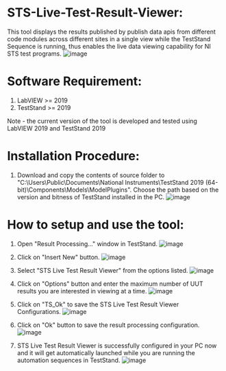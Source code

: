 # STS-Live-Test-Result-Viewer:
This tool displays the results published by publish data apis from different code modules across different sites in a single view while the TestStand Sequence is running, thus enables the live data viewing capability for NI STS test programs.
      ![image](https://user-images.githubusercontent.com/22153041/177028016-18aaab41-cd96-45f9-a691-dded9d36333c.png)


# Software Requirement:
1. LabVIEW >= 2019
2. TestStand >= 2019

Note - the current version of the tool is developed and tested using LabVIEW 2019 and TestStand 2019

# Installation Procedure:
1. Download and copy the contents of source folder to "C:\Users\Public\Documents\National Instruments\TestStand 2019 (64-bit)\Components\Models\ModelPlugins". Choose the path based on the version and bitness of TestStand installed in the PC. 
    ![image](https://user-images.githubusercontent.com/22153041/177027322-3f373e28-871f-4386-9bf3-24f10ea3e011.png)

# How to setup and use the tool:
1. Open "Result Processing..." window in TestStand.
      ![image](https://user-images.githubusercontent.com/22153041/177028289-2aa40229-137a-4284-9947-1599877b8380.png)
2. Click on "Insert New" button.
      ![image](https://user-images.githubusercontent.com/22153041/177028306-eab809a3-21b8-4744-8291-0293f498c92a.png)
3. Select "STS Live Test Result Viewer" from the options listed.
      ![image](https://user-images.githubusercontent.com/22153041/177028349-ba845d88-4b1c-4e2b-9bef-a93d883a8e02.png)
4. Click on "Options" button and enter the maximum number of UUT results you are interested in viewing at a time.
      ![image](https://user-images.githubusercontent.com/22153041/177028387-3a885c20-be76-4baa-a16c-0510940eabde.png)
5. Click on "TS_Ok" to save the STS Live Test Result Viewer Configurations.
      ![image](https://user-images.githubusercontent.com/22153041/177028519-07d02041-a588-4f34-b3d3-8ec0bbba0771.png)      
6. Click on "Ok" button to save the result processing configuration.
      ![image](https://user-images.githubusercontent.com/22153041/177028496-8b5517a4-7bd7-401d-ac7a-3d272764f423.png)
      
7. STS Live Test Result Viewer is successfully configured in your PC now and it will get automatically launched while you are running the automation sequences in TestStand.
      ![image](https://user-images.githubusercontent.com/22153041/177028016-18aaab41-cd96-45f9-a691-dded9d36333c.png)


